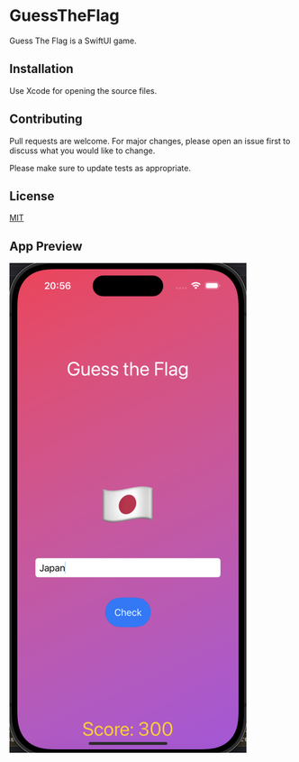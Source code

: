 # GuessTheFlag

Guess The Flag is a SwiftUI game.

## Installation

Use Xcode for opening the source files.

## Contributing

Pull requests are welcome. For major changes, please open an issue first
to discuss what you would like to change.

Please make sure to update tests as appropriate.

## License

[MIT](https://choosealicense.com/licenses/mit/)

## App Preview
![Alt text](/ss.png "Preview")
